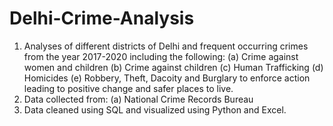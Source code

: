 # Delhi-Crime-Analysis
1. Analyses of different districts of Delhi and frequent occurring crimes from the year 2017-2020 including the following:
   (a) Crime against women and children
   (b) Crime against children
   (c) Human Trafficking
   (d) Homicides
   (e) Robbery, Theft, Dacoity and Burglary
to enforce action leading to positive change and safer places to live.
2. Data collected from:
  (a) National Crime Records Bureau
3. Data cleaned using SQL and visualized using Python and Excel.
